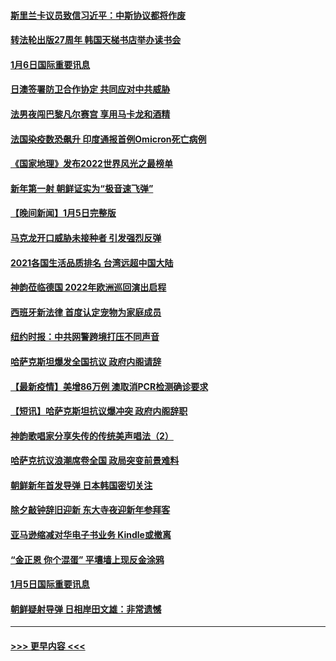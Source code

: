 #### [斯里兰卡议员致信习近平：中斯协议都将作废](../pages/prog202/a103314233.md?t=01062200) 
#### [转法轮出版27周年 韩国天梯书店举办读书会](../pages/prog202/a103314198.md?t=01062200) 
#### [1月6日国际重要讯息](../pages/prog202/a103314189.md?t=01062200) 
#### [日澳签署防卫合作协定 共同应对中共威胁](../pages/prog202/a103314176.md?t=01062200) 
#### [法男夜闯巴黎凡尔赛宫 享用马卡龙和酒精](../pages/prog202/a103314098.md?t=01062200) 
#### [法国染疫数恐飙升 印度通报首例Omicron死亡病例](../pages/prog202/a103314063.md?t=01062200) 
#### [《国家地理》发布2022世界风光之最榜单](../pages/prog202/a103314010.md?t=01062200) 
#### [新年第一射 朝鲜证实为“极音速飞弹”](../pages/prog202/a103313954.md?t=01062200) 
#### [【晚间新闻】1月5日完整版](../pages/prog202/a103313934.md?t=01062200) 
#### [马克龙开口威胁未接种者 引发强烈反弹](../pages/prog202/a103313608.md?t=01062200) 
#### [2021各国生活品质排名 台湾远超中国大陆](../pages/prog202/a103313690.md?t=01062200) 
#### [神韵莅临德国 2022年欧洲巡回演出启程](../pages/prog202/a103313748.md?t=01062200) 
#### [西班牙新法律 首度认定宠物为家庭成员](../pages/prog202/a103313704.md?t=01062200) 
#### [纽约时报：中共网警跨境打压不同声音](../pages/prog202/a103313721.md?t=01062200) 
#### [哈萨克斯坦爆发全国抗议 政府内阁请辞](../pages/prog202/a103313370.md?t=01062200) 
#### [【最新疫情】美增86万例 澳取消PCR检测确诊要求](../pages/prog202/a103313430.md?t=01062200) 
#### [【短讯】哈萨克斯坦抗议爆冲突 政府内阁辞职](../pages/prog202/a103313447.md?t=01062200) 
#### [神韵歌唱家分享失传的传统美声唱法（2）](../pages/prog202/a103313634.md?t=01062200) 
#### [哈萨克抗议浪潮席卷全国 政局突变前景难料](../pages/prog202/a103313546.md?t=01062200) 
#### [朝鲜新年首发导弹 日本韩国密切关注](../pages/prog202/a103313408.md?t=01062200) 
#### [除夕敲钟辞旧迎新 东大寺夜迎新年参拜客](../pages/prog202/a103313347.md?t=01062200) 
#### [亚马逊缩减对华电子书业务 Kindle或撤离](../pages/prog202/a103313236.md?t=01062200) 
#### [“金正恩 你个混蛋” 平壤墙上现反金涂鸦](../pages/prog202/a103313231.md?t=01062200) 
#### [1月5日国际重要讯息](../pages/prog202/a103313267.md?t=01062200) 
#### [朝鲜疑射导弹 日相岸田文雄：非常遗憾](../pages/prog202/a103313246.md?t=01062200) 

----
#### [ >>> 更早内容 <<< ](../indexes/prog202-earlier.md)
